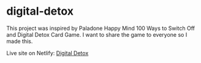 # digital-detox

This project was inspired by Paladone Happy Mind 100 Ways to Switch Off and Digital Detox Card Game.
I want to share the game to everyone so I made this. 

Live site on Netlify: [Digital Detox](https://digital-detox.netlify.app)
